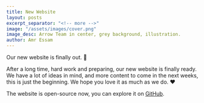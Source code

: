 ```yaml
---
title: New Website
layout: posts
excerpt_separator: "<!-- more -->"
image: "/assets/images/cover.png"
image_desc: Arrow Team in center, grey background, illustration.
author: Amr Essam
---
```


Our new website is finally out. 🙌 <!-- more -->

After a long time, hard work and preparing, our new website is finally ready. We have a lot of ideas in mind, and more content to come in the next weeks, this is just the beginning. We hope you love it as much as we do. ❤️

The website is open-source now, you can explore it on [GitHub](https://github.com/ribonsamr/artwebsite-ssg).